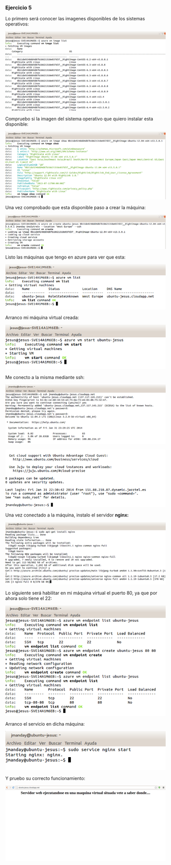 ### Ejercicio 5

Lo primero será conocer las imagenes disponibles de los sistemas operativos:

![imagen200](https://github.com/jmanday/Imagenes/blob/master/imagen200.png?raw=true) 


Compruebo si la imagen del sistema operativo que quiero instalar esta disponible:

![imagen201](https://github.com/jmanday/Imagenes/blob/master/imagen201.png?raw=true) 


Una vez comprobado que esta disponible paso a crear la máquina:

![imagen202](https://github.com/jmanday/Imagenes/blob/master/imagen202.png?raw=true) 


Listo las máquinas que tengo en azure para ver que esta:

![imagen203](https://github.com/jmanday/Imagenes/blob/master/imagen203.png?raw=true) 


Arranco mi máquina virtual creada:

![imagen204](https://github.com/jmanday/Imagenes/blob/master/imagen204.png?raw=true)


Me conecto a la misma mediante ssh:

![imagen211](https://github.com/jmanday/Imagenes/blob/master/imagen211.png?raw=true)

![imagen212](https://github.com/jmanday/Imagenes/blob/master/imagen212.png?raw=true)


Una vez conectado a la máquina, instalo el servidor **nginx:**

![imagen213](https://github.com/jmanday/Imagenes/blob/master/imagen213.png?raw=true)


Lo siguiente será habilitar en mi máquina virtual el puerto 80, ya que por ahora solo tiene el 22:

![imagen214](https://github.com/jmanday/Imagenes/blob/master/imagen214.png?raw=true)


Arranco el servicio en dicha máquina:

![imagen215](https://github.com/jmanday/Imagenes/blob/master/imagen215.png?raw=true)


Y pruebo su correcto funcionamiento:

![imagen216](https://github.com/jmanday/Imagenes/blob/master/imagen216.png?raw=true)
																																																																																																																																																																																																																																																																																																																										
